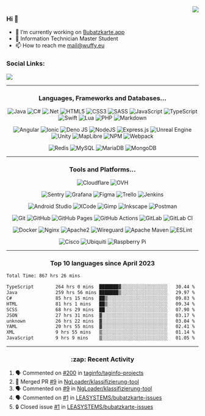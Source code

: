 <!--
<a href="https://wuffy.eu">
  <img align="right" src="https://github.com/ngloader/ngloader/blob/devcard/devcard.png" height="410" width="300" alt="NgLoader's Dev Card"/>
</a>
-->

<a href="https://wuffy.eu">
  <img align="right" src="https://github-readme-stats.vercel.app/api?username=ngloader&count_private=true&include_all_commits=true&show_icons=true&hide_rank=true&theme=dracula" />
</a>

### Hi 👋
- 🔭 I’m currently working on [Bubatzkarte.app](https://Bubatzkarte.app)
- 🌱 Information Technician Master Student
- 📫 How to reach me mail@wuffy.eu

### Social Links:
<a href="https://discord.gg/jUtRU5Q">
  <img src="https://dcbadge.limes.pink/api/shield/128286216708685824?style=flat&theme=clean&compact=true" />
</a>

---

<!---
Icons: https://simpleicons.org/
https://img.shields.io/badge/${NAME}-${COLOR}.svg?style=for-the-badge&logo=${ICON}&logoColor=white
--->
<h3 align="center">Languages, Frameworks and Databases...</h3>
<p align="center">
  <!--- Languages --->
  <img src="https://img.shields.io/badge/java-212830.svg?style=for-the-badge&logo=openjdk&logoColor=ED8B00" alt="Java">
  <img src="https://img.shields.io/badge/c%23-212830.svg?style=for-the-badge&logo=csharp&logoColor=239120" alt="C#">
  <img src="https://img.shields.io/badge/.NET-212830?style=for-the-badge&logo=.net&logoColor=5C2D91" alt=".Net">
  <img src="https://img.shields.io/badge/html5-212830.svg?style=for-the-badge&logo=html5&logoColor=E34F26" alt="HTML5">
  <img src="https://img.shields.io/badge/css3-212830.svg?style=for-the-badge&logo=css3&logoColor=1572B6" alt="CSS3">
  <img src="https://img.shields.io/badge/SASS-212830.svg?style=for-the-badge&logo=SASS&logoColor=hotpink" alt="SASS">
  <img src="https://img.shields.io/badge/javascript-212830.svg?style=for-the-badge&logo=javascript&logoColor=F7DF1E" alt="JavaScript">
  <img src="https://img.shields.io/badge/typescript-212830.svg?style=for-the-badge&logo=typescript&logoColor=007ACC" alt="TypeScript">
  <img src="https://img.shields.io/badge/Swift-212830.svg?style=for-the-badge&logo=swift&logoColor=F05138" alt="Swift">
  <img src="https://img.shields.io/badge/lua-212830.svg?style=for-the-badge&logo=lua&logoColor=2C2D72" alt="Lua">
  <img src="https://img.shields.io/badge/php-212830.svg?style=for-the-badge&logo=php&logoColor=777BB4" alt="PHP">
  <img src="https://img.shields.io/badge/markdown-212830.svg?style=for-the-badge&logo=markdown&logoColor=000000" alt="Markdown">
</p>

<p align="center">
  <!--- Frameworks --->
  <img src="https://img.shields.io/badge/angular-212830.svg?style=for-the-badge&logo=angular&logoColor=DD0031" alt="Angular">
  <img src="https://img.shields.io/badge/Ionic-212830.svg?style=for-the-badge&logo=Ionic&logoColor=3880FF" alt="Ionic">
  <img src="https://img.shields.io/badge/deno%20js-212830?style=for-the-badge&logo=deno&logoColor=000000" alt="Deno JS">
  <img src="https://img.shields.io/badge/node.js-212830?style=for-the-badge&logo=node.js&logoColor=6DA55F" alt="NodeJS">
  <img src="https://img.shields.io/badge/express.js-212830.svg?style=for-the-badge&logo=express&logoColor=61DAFB" alt="Express.js">
  <img src="https://img.shields.io/badge/Unreal%20Engine-212830.svg?style=for-the-badge&logo=unrealEngine&logoColor=fff" alt="Unreal Engine">
  <img src="https://img.shields.io/badge/unity-212830.svg?style=for-the-badge&logo=unity&logoColor=fff" alt="Unity">
  <img src="https://img.shields.io/badge/MapLibre-212830.svg?style=for-the-badge&logo=maplibre&logoColor=396CB2" alt="MapLibre">
  <img src="https://img.shields.io/badge/NPM-212830.svg?style=for-the-badge&logo=npm&logoColor=CB3837" alt="NPM">
  <img src="https://img.shields.io/badge/webpack-212830.svg?style=for-the-badge&logo=webpack&logoColor=8DD6F9" alt="Webpack">
</p>

<p align="center">
  <!--- Databases --->
  <img src="https://img.shields.io/badge/redis-212830.svg?style=for-the-badge&logo=redis&logoColor=DD0031" alt="Redis">
  <img src="https://img.shields.io/badge/mysql-212830.svg?style=for-the-badge&logo=mysql&logoColor=4479A1" alt="MySQL">
  <img src="https://img.shields.io/badge/MariaDB-212830?style=for-the-badge&logo=mariadb&logoColor=003545" alt="MariaDB">
  <img src="https://img.shields.io/badge/MongoDB-212830?style=for-the-badge&logo=mongodb&logoColor=4ea94b" alt="MongoDB">
</p>

---

<h3 align="center">Tools and Platforms...</h3>
<p align="center">
  <!--- Platforms --->
  <img src="https://img.shields.io/badge/Cloudflare-212830?style=for-the-badge&logo=Cloudflare&logoColor=F38020" alt="Cloudflare">
  <img src="https://img.shields.io/badge/ovh-212830.svg?style=for-the-badge&logo=ovh&logoColor=123F6D" alt="OVH">
</p>

<p align="center">
  <img src="https://img.shields.io/badge/Sentry-212830.svg?style=for-the-badge&logo=sentry&logoColor=362D59" alt="Sentry">
  <img src="https://img.shields.io/badge/grafana-212830.svg?style=for-the-badge&logo=grafana&logoColor=F46800" alt="Grafana">
  <img src="https://img.shields.io/badge/figma-212830.svg?style=for-the-badge&logo=figma&logoColor=F24E1E" alt="Figma">
  <img src="https://img.shields.io/badge/Trello-212830.svg?style=for-the-badge&logo=Trello&logoColor=026AA7" alt="Trello">
  <img src="https://img.shields.io/badge/jenkins-212830.svg?style=for-the-badge&logo=jenkins&logoColor=D24939" alt="Jenkins">
</p>

<p align="center">
  <!--- Tools --->
  <img src="https://img.shields.io/badge/Android%20Studio-212830.svg?style=for-the-badge&logo=androidstudio&logoColor=3DDC84" alt="Android Studio">
  <img src="https://img.shields.io/badge/XCode-212830.svg?style=for-the-badge&logo=xcode&logoColor=147EFB" alt="XCode">
  <img src="https://img.shields.io/badge/Gimp-212830.svg?style=for-the-badge&logo=gimp&logoColor=5C5543" alt="Gimp">
  <img src="https://img.shields.io/badge/Inkscape-212830.svg?style=for-the-badge&logo=inkscape&logoColor=fff" alt="Inkscape">
  <img src="https://img.shields.io/badge/Postman-212830.svg?style=for-the-badge&logo=postman&logoColor=FF6C37" alt="Postman">
</p>

<p align="center">
  <!--- Tools --->
  <img src="https://img.shields.io/badge/git-212830.svg?style=for-the-badge&logo=git&logoColor=F05033" alt="Git">
  <img src="https://img.shields.io/badge/github-212830.svg?style=for-the-badge&logo=github&logoColor=fff" alt="GitHub">
  <img src="https://img.shields.io/badge/github%20pages-212830.svg?style=for-the-badge&logo=github&logoColor=fff" alt="GitHub Pages">
  <img src="https://img.shields.io/badge/github%20actions-212830.svg?style=for-the-badge&logo=githubactions&logoColor=2671E5" alt="GitHub Actions">
  <img src="https://img.shields.io/badge/gitlab-212830.svg?style=for-the-badge&logo=gitlab&logoColor=FC6D26" alt="GitLab">
  <img src="https://img.shields.io/badge/gitlab%20CI-212830.svg?style=for-the-badge&logo=gitlab&logoColor=FC6D26" alt="GitLab CI">
</p>

<p align="center">
  <img src="https://img.shields.io/badge/docker-212830.svg?style=for-the-badge&logo=docker&logoColor=%230db7ed" alt="Docker">
  <img src="https://img.shields.io/badge/nginx-212830.svg?style=for-the-badge&logo=nginx&logoColor=%23009639" alt="Nginx">
  <img src="https://img.shields.io/badge/apache2-212830.svg?style=for-the-badge&logo=apache&logoColor=%23D42029" alt="Apache2">
  <img src="https://img.shields.io/badge/wireguard-212830.svg?style=for-the-badge&logo=wireguard&logoColor=%2388171A" alt="Wireguard">
  <img src="https://img.shields.io/badge/Apache%20Maven-212830?style=for-the-badge&logo=Apache%20Maven&logoColor=C71A36" alt="Apache Maven">
  <img src="https://img.shields.io/badge/ESLint-212830?style=for-the-badge&logo=eslint&logoColor=4B3263" alt="ESLint">
</p>

<p align="center">
  <img src="https://img.shields.io/badge/cisco-212830.svg?style=for-the-badge&logo=cisco&logoColor=%23049fd9" alt="Cisco">
  <img src="https://img.shields.io/badge/ubiquiti-212830.svg?style=for-the-badge&logo=ubiquiti&logoColor=%230559C9" alt="Ubiquiti">
  <img src="https://img.shields.io/badge/-RaspberryPi-212830?style=for-the-badge&logo=Raspberry-Pi&logoColor=C51A4A" alt="Raspberry Pi">
</p>

<!--
---

<div>
  <img src="https://github-readme-stats.vercel.app/api/wakatime?username=NgLoader&api_domain=wakapi.wuffy.dev&bg_color=212830&title_color=ff6e96&icon_color=2F855A&text_color=ffffff&custom_title=Week%20Stats&layout=compact" />
</div>

---

<div>
  <img height="170" align="left" src="https://github-readme-stats.vercel.app/api?username=ngloader&count_private=true&include_all_commits=true&show_icons=true&theme=dracula" />
  <img src="https://github-readme-stats.vercel.app/api/top-langs/?username=ngloader&layout=compact&theme=dracula" />
</div>

---

<a href="https://github.com/ryo-ma/github-profile-trophy">
  <img width=800 src="https://github-profile-trophy.vercel.app/?username=ngloader&column=8&theme=dracula&no-frame=true"/>
</a>
-->

---

<h3 align="center">Top 10 languages since April 2023</h3>

<!--START_SECTION:waka-->

```txt
Total Time: 867 hrs 26 mins

TypeScript        264 hrs 0 mins  ███████▓░░░░░░░░░░░░░░░░░   30.44 %
Java              259 hrs 56 mins ███████▒░░░░░░░░░░░░░░░░░   29.97 %
C#                85 hrs 15 mins  ██▒░░░░░░░░░░░░░░░░░░░░░░   09.83 %
HTML              81 hrs 1 mins   ██▒░░░░░░░░░░░░░░░░░░░░░░   09.34 %
SCSS              68 hrs 29 mins  ██░░░░░░░░░░░░░░░░░░░░░░░   07.90 %
JSON              27 hrs 31 mins  ▓░░░░░░░░░░░░░░░░░░░░░░░░   03.17 %
unknown           26 hrs 22 mins  ▓░░░░░░░░░░░░░░░░░░░░░░░░   03.04 %
YAML              20 hrs 55 mins  ▓░░░░░░░░░░░░░░░░░░░░░░░░   02.41 %
XML               9 hrs 55 mins   ▒░░░░░░░░░░░░░░░░░░░░░░░░   01.14 %
JavaScript        9 hrs 9 mins    ▒░░░░░░░░░░░░░░░░░░░░░░░░   01.05 %
```

<!--END_SECTION:waka-->

---

<h3 align="center">:zap: Recent Activity</h3>

<!--START_SECTION:activity-->
1. 🗣 Commented on [#200](https://github.com/taginfo/taginfo-projects/pull/200#issuecomment-2381442714) in [taginfo/taginfo-projects](https://github.com/taginfo/taginfo-projects)
2. 🎉 Merged PR [#9](https://github.com/NgLoader/klassifizierung-tool/pull/9) in [NgLoader/klassifizierung-tool](https://github.com/NgLoader/klassifizierung-tool)
3. 🗣 Commented on [#9](https://github.com/NgLoader/klassifizierung-tool/pull/9#issuecomment-2381303710) in [NgLoader/klassifizierung-tool](https://github.com/NgLoader/klassifizierung-tool)
4. 🗣 Commented on [#1](https://github.com/LEASYSTEMS/bubatzkarte-issues/issues/1#issuecomment-2380774153) in [LEASYSTEMS/bubatzkarte-issues](https://github.com/LEASYSTEMS/bubatzkarte-issues)
5. 🔒 Closed issue [#1](https://github.com/LEASYSTEMS/bubatzkarte-issues/issues/1) in [LEASYSTEMS/bubatzkarte-issues](https://github.com/LEASYSTEMS/bubatzkarte-issues)
<!--END_SECTION:activity-->
